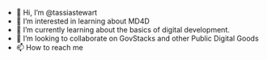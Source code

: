 - 👋 Hi, I’m @tassiastewart
- 👀 I’m interested in learning about MD4D
- 🌱 I’m currently learning about the basics of digital development.
- 💞️ I’m looking to collaborate on GovStacks and other Public Digital Goods
- 📫 How to reach me

<!---
tassiastewart/tassiastewart is a ✨ special ✨ repository because its `README.md` (this file) appears on your GitHub profile.
You can click the Preview link to take a look at your changes.
--->
